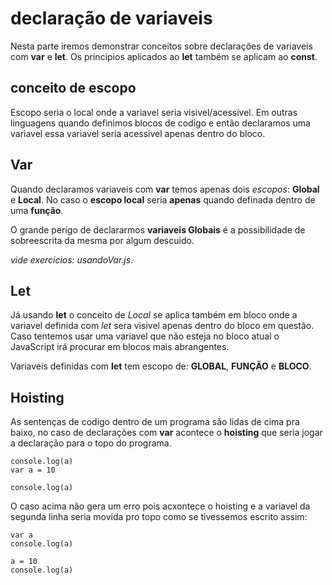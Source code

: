 # declaração de variaveis

Nesta parte iremos demonstrar conceitos sobre declarações de variaveis com **var** e **let**. Os principios aplicados ao **let** também se aplicam ao **const**.

## conceito de escopo

Escopo seria o local onde a variavel seria visivel/acessível. Em outras linguagens quando definimos blocos de codigo e então declaramos uma variavel essa variavel seria acessivel apenas dentro do bloco.

## Var  

Quando declaramos variaveis com **var** temos apenas dois *escopos*: **Global** e **Local**. No caso o **escopo local** seria **apenas** quando definada dentro de uma **função**.  

O grande perigo de declararmos **variaveis Globais** é a possibilidade de sobreescrita da mesma por algum descuido.

*vide exercicios: usandoVar.js*.

## Let

Já usando **let** o conceito de *Local* se aplica também em bloco onde a variavel definida com *let* sera visivel apenas dentro do bloco em questão. Caso tentemos usar uma variavel que não esteja no bloco atual o JavaScript irá procurar em blocos mais abrangentes.

Variaveis definidas com **let** tem escopo de: **GLOBAL**, **FUNÇÃO** e **BLOCO**.

## Hoisting

As sentenças de codigo dentro de um programa são lidas de cima pra baixo, no caso de declarações com **var** acontece o **hoisting** que seria jogar a declaração para o topo do programa.

    console.log(a)
    var a = 10

    console.log(a)

O caso acima não gera um erro pois acxontece o hoisting e a variavel da segunda linha seria movida pro topo como se tivessemos escrito assim:

    var a
    console.log(a)

    a = 10
    console.log(a)